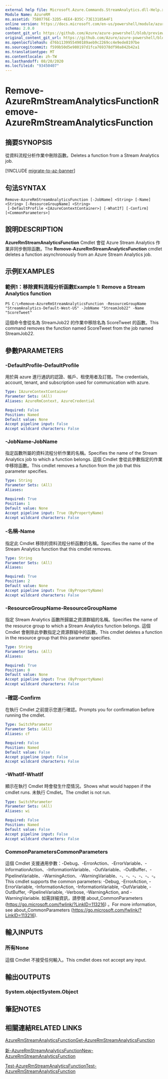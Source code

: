 ```yaml
---
external help file: Microsoft.Azure.Commands.StreamAnalytics.dll-Help.xml
Module Name: AzureRM
ms.assetid: 75B0776E-32D5-4EE4-B35C-73E13185A4F1
online version: https://docs.microsoft.com/en-us/powershell/module/azurerm.streamanalytics/remove-azurermstreamanalyticsfunction
schema: 2.0.0
content_git_url: https://github.com/Azure/azure-powershell/blob/preview/src/ResourceManager/StreamAnalytics/Commands.StreamAnalytics/help/Remove-AzureRmStreamAnalyticsFunction.md
original_content_git_url: https://github.com/Azure/azure-powershell/blob/preview/src/ResourceManager/StreamAnalytics/Commands.StreamAnalytics/help/Remove-AzureRmStreamAnalyticsFunction.md
ms.openlocfilehash: d76b1139955490189aeb9c2269cc4e9ede8197be
ms.sourcegitcommit: f599b50d5e980197d1fca769378df90a842b42a1
ms.translationtype: MT
ms.contentlocale: zh-TW
ms.lasthandoff: 08/20/2020
ms.locfileid: "93450407"
---
```

# <span data-ttu-id="24f2f-101">Remove-AzureRmStreamAnalyticsFunction</span><span class="sxs-lookup"><span data-stu-id="24f2f-101">Remove-AzureRmStreamAnalyticsFunction</span></span>

## <span data-ttu-id="24f2f-102">摘要</span><span class="sxs-lookup"><span data-stu-id="24f2f-102">SYNOPSIS</span></span>
<span data-ttu-id="24f2f-103">從資料流程分析作業中刪除函數。</span><span class="sxs-lookup"><span data-stu-id="24f2f-103">Deletes a function from a Stream Analytics job.</span></span>

[!INCLUDE [migrate-to-az-banner](../../includes/migrate-to-az-banner.md)]

## <span data-ttu-id="24f2f-104">句法</span><span class="sxs-lookup"><span data-stu-id="24f2f-104">SYNTAX</span></span>

```
Remove-AzureRmStreamAnalyticsFunction [-JobName] <String> [-Name] <String> [-ResourceGroupName] <String>
 [-DefaultProfile <IAzureContextContainer>] [-WhatIf] [-Confirm] [<CommonParameters>]
```

## <span data-ttu-id="24f2f-105">說明</span><span class="sxs-lookup"><span data-stu-id="24f2f-105">DESCRIPTION</span></span>
<span data-ttu-id="24f2f-106">**AzureRmStreamAnalyticsFunction** Cmdlet 會從 Azure Stream Analytics 作業非同步刪除函數。</span><span class="sxs-lookup"><span data-stu-id="24f2f-106">The **Remove-AzureRmStreamAnalyticsFunction** cmdlet deletes a function asynchronously from an Azure Stream Analytics job.</span></span>

## <span data-ttu-id="24f2f-107">示例</span><span class="sxs-lookup"><span data-stu-id="24f2f-107">EXAMPLES</span></span>

### <span data-ttu-id="24f2f-108">範例1：移除資料流程分析函數</span><span class="sxs-lookup"><span data-stu-id="24f2f-108">Example 1: Remove a Stream Analytics function</span></span>
```
PS C:\>Remove-AzureRmStreamAnalyticsFunction -ResourceGroupName "StreamAnalytics-Default-West-US" -JobName "StreamJob22" -Name "ScoreTweet"
```

<span data-ttu-id="24f2f-109">這個命令會從名為 StreamJob22 的作業中移除名為 ScoreTweet 的函數。</span><span class="sxs-lookup"><span data-stu-id="24f2f-109">This command removes the function named ScoreTweet from the job named StreamJob22.</span></span>

## <span data-ttu-id="24f2f-110">參數</span><span class="sxs-lookup"><span data-stu-id="24f2f-110">PARAMETERS</span></span>

### <span data-ttu-id="24f2f-111">-DefaultProfile</span><span class="sxs-lookup"><span data-stu-id="24f2f-111">-DefaultProfile</span></span>
<span data-ttu-id="24f2f-112">用於與 azure 進行通訊的認證、帳戶、租使用者及訂閱。</span><span class="sxs-lookup"><span data-stu-id="24f2f-112">The credentials, account, tenant, and subscription used for communication with azure.</span></span>

```yaml
Type: IAzureContextContainer
Parameter Sets: (All)
Aliases: AzureRmContext, AzureCredential

Required: False
Position: Named
Default value: None
Accept pipeline input: False
Accept wildcard characters: False
```

### <span data-ttu-id="24f2f-113">-JobName</span><span class="sxs-lookup"><span data-stu-id="24f2f-113">-JobName</span></span>
<span data-ttu-id="24f2f-114">指定函數所屬的資料流程分析作業的名稱。</span><span class="sxs-lookup"><span data-stu-id="24f2f-114">Specifies the name of the Stream Analytics job to which a function belongs.</span></span>
<span data-ttu-id="24f2f-115">這個 Cmdlet 會從此參數指定的作業中移除函數。</span><span class="sxs-lookup"><span data-stu-id="24f2f-115">This cmdlet removes a function from the job that this parameter specifies.</span></span>

```yaml
Type: String
Parameter Sets: (All)
Aliases: 

Required: True
Position: 1
Default value: None
Accept pipeline input: True (ByPropertyName)
Accept wildcard characters: False
```

### <span data-ttu-id="24f2f-116">-名稱</span><span class="sxs-lookup"><span data-stu-id="24f2f-116">-Name</span></span>
<span data-ttu-id="24f2f-117">指定此 Cmdlet 移除的資料流程分析函數的名稱。</span><span class="sxs-lookup"><span data-stu-id="24f2f-117">Specifies the name of the Stream Analytics function that this cmdlet removes.</span></span>

```yaml
Type: String
Parameter Sets: (All)
Aliases: 

Required: True
Position: 2
Default value: None
Accept pipeline input: True (ByPropertyName)
Accept wildcard characters: False
```

### <span data-ttu-id="24f2f-118">-ResourceGroupName</span><span class="sxs-lookup"><span data-stu-id="24f2f-118">-ResourceGroupName</span></span>
<span data-ttu-id="24f2f-119">指定 Stream Analytics 函數所歸屬之資源群組的名稱。</span><span class="sxs-lookup"><span data-stu-id="24f2f-119">Specifies the name of the resource group to which a Stream Analytics function belongs.</span></span>
<span data-ttu-id="24f2f-120">這個 Cmdlet 會刪除此參數指定之資源群組中的函數。</span><span class="sxs-lookup"><span data-stu-id="24f2f-120">This cmdlet deletes a function in the resource group that this parameter specifies.</span></span>

```yaml
Type: String
Parameter Sets: (All)
Aliases: 

Required: True
Position: 0
Default value: None
Accept pipeline input: True (ByPropertyName)
Accept wildcard characters: False
```

### <span data-ttu-id="24f2f-121">-確認</span><span class="sxs-lookup"><span data-stu-id="24f2f-121">-Confirm</span></span>
<span data-ttu-id="24f2f-122">在執行 Cmdlet 之前提示您進行確認。</span><span class="sxs-lookup"><span data-stu-id="24f2f-122">Prompts you for confirmation before running the cmdlet.</span></span>

```yaml
Type: SwitchParameter
Parameter Sets: (All)
Aliases: cf

Required: False
Position: Named
Default value: False
Accept pipeline input: False
Accept wildcard characters: False
```

### <span data-ttu-id="24f2f-123">-WhatIf</span><span class="sxs-lookup"><span data-stu-id="24f2f-123">-WhatIf</span></span>
<span data-ttu-id="24f2f-124">顯示在執行 Cmdlet 時會發生什麼情況。</span><span class="sxs-lookup"><span data-stu-id="24f2f-124">Shows what would happen if the cmdlet runs.</span></span>
<span data-ttu-id="24f2f-125">未執行 Cmdlet。</span><span class="sxs-lookup"><span data-stu-id="24f2f-125">The cmdlet is not run.</span></span>

```yaml
Type: SwitchParameter
Parameter Sets: (All)
Aliases: wi

Required: False
Position: Named
Default value: False
Accept pipeline input: False
Accept wildcard characters: False
```

### <span data-ttu-id="24f2f-126">CommonParameters</span><span class="sxs-lookup"><span data-stu-id="24f2f-126">CommonParameters</span></span>
<span data-ttu-id="24f2f-127">這個 Cmdlet 支援通用參數：-Debug、-ErrorAction、-ErrorVariable、-InformationAction、-InformationVariable、-OutVariable、-OutBuffer、-PipelineVariable、-WarningAction、-WarningVariable、-、-、-、-、-、-。</span><span class="sxs-lookup"><span data-stu-id="24f2f-127">This cmdlet supports the common parameters: -Debug, -ErrorAction, -ErrorVariable, -InformationAction, -InformationVariable, -OutVariable, -OutBuffer, -PipelineVariable, -Verbose, -WarningAction, and -WarningVariable.</span></span> <span data-ttu-id="24f2f-128">如需詳細資訊，請參閱 about_CommonParameters (https://go.microsoft.com/fwlink/?LinkID=113216) 。</span><span class="sxs-lookup"><span data-stu-id="24f2f-128">For more information, see about_CommonParameters (https://go.microsoft.com/fwlink/?LinkID=113216).</span></span>

## <span data-ttu-id="24f2f-129">輸入</span><span class="sxs-lookup"><span data-stu-id="24f2f-129">INPUTS</span></span>

### <span data-ttu-id="24f2f-130">所有</span><span class="sxs-lookup"><span data-stu-id="24f2f-130">None</span></span>
<span data-ttu-id="24f2f-131">這個 Cmdlet 不接受任何輸入。</span><span class="sxs-lookup"><span data-stu-id="24f2f-131">This cmdlet does not accept any input.</span></span>

## <span data-ttu-id="24f2f-132">輸出</span><span class="sxs-lookup"><span data-stu-id="24f2f-132">OUTPUTS</span></span>

### <span data-ttu-id="24f2f-133">System.object</span><span class="sxs-lookup"><span data-stu-id="24f2f-133">System.Object</span></span>

## <span data-ttu-id="24f2f-134">筆記</span><span class="sxs-lookup"><span data-stu-id="24f2f-134">NOTES</span></span>

## <span data-ttu-id="24f2f-135">相關連結</span><span class="sxs-lookup"><span data-stu-id="24f2f-135">RELATED LINKS</span></span>

[<span data-ttu-id="24f2f-136">AzureRmStreamAnalyticsFunction</span><span class="sxs-lookup"><span data-stu-id="24f2f-136">Get-AzureRmStreamAnalyticsFunction</span></span>](./Get-AzureRmStreamAnalyticsFunction.md)

[<span data-ttu-id="24f2f-137">新-AzureRmStreamAnalyticsFunction</span><span class="sxs-lookup"><span data-stu-id="24f2f-137">New-AzureRmStreamAnalyticsFunction</span></span>](./New-AzureRmStreamAnalyticsFunction.md)

[<span data-ttu-id="24f2f-138">Test-AzureRmStreamAnalyticsFunction</span><span class="sxs-lookup"><span data-stu-id="24f2f-138">Test-AzureRmStreamAnalyticsFunction</span></span>](./Test-AzureRmStreamAnalyticsFunction.md)



